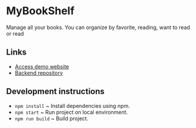 # MyBookShelf
Manage all your books. You can organize by favorite, reading, want to read or read

## Links
- [Access demo website](https://dev-mybookshelf.netlify.com/)
- [Backend repository](https://github.com/redhmam/my-bookshelf-backend)

## Development instructions

- `npm install` ~ Install dependencies using npm.
- `npm start` ~ Run project on local environment.
- `npm run build` ~ Build project.
